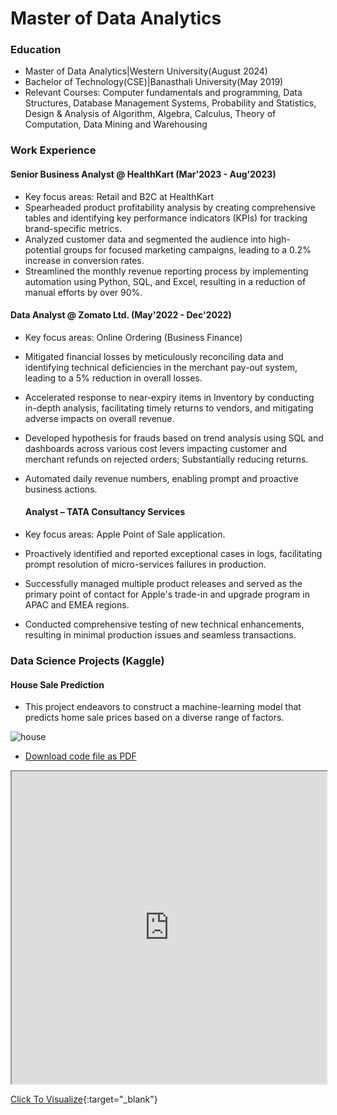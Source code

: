 # Master of Data Analytics

### Education
- Master of Data Analytics|Western University(August 2024)
- Bachelor of Technology(CSE)|Banasthali University(May 2019)
- Relevant Courses: Computer fundamentals and programming, Data Structures, Database Management Systems, Probability and Statistics, Design & Analysis of Algorithm, Algebra, Calculus, Theory of Computation, Data Mining and Warehousing


### Work Experience
#### Senior Business Analyst @ HealthKart (Mar'2023 - Aug'2023)
- Key focus areas: Retail and B2C at HealthKart
- Spearheaded product profitability analysis by creating comprehensive tables and identifying key performance indicators (KPIs) for tracking brand-specific metrics.
- Analyzed customer data and segmented the audience into high-potential groups for focused marketing campaigns, leading to a 0.2% increase in conversion rates.
- Streamlined the monthly revenue reporting process by implementing automation using Python, SQL, and Excel, resulting in a reduction of manual efforts by over 90%.

#### Data Analyst @ Zomato Ltd. (May'2022 - Dec'2022)
- Key focus areas:  Online Ordering (Business Finance)
- Mitigated financial losses by meticulously reconciling data and identifying technical deficiencies in the merchant pay-out system, leading to a 5% reduction in overall losses.
- Accelerated response to near-expiry items in Inventory by conducting in-depth analysis, facilitating timely returns to vendors, and mitigating adverse impacts on overall revenue.
- Developed hypothesis for frauds based on trend analysis using SQL and dashboards across various cost levers impacting customer and merchant refunds on rejected orders; Substantially reducing returns.
- Automated daily revenue numbers, enabling prompt and proactive business actions.

  #### Analyst – TATA Consultancy Services 
- Key focus areas: Apple Point of Sale application.
- Proactively identified and reported exceptional cases in logs, facilitating prompt resolution of micro-services failures in production.
- Successfully managed multiple product releases and served as the primary point of contact for Apple's trade-in and upgrade program in APAC and EMEA regions.
- Conducted comprehensive testing of new technical enhancements, resulting in minimal production issues and seamless transactions.

### Data Science Projects (Kaggle)
#### House Sale Prediction 
- This project endeavors to construct a machine-learning model that predicts home sale prices based on a diverse range of factors.

![house](https://github.com/shwetasaini07/portfolio/assets/38052962/66a94769-2ead-4fee-893b-4d9547f17909)
     
- [Download code file as PDF](https://raw.githubusercontent.com/shwetasaini07/portfolio/master/pdf/House_Sale.pdf)
  
 <iframe src="https://shwetasaini07.github.io/Projects/" width="100%" height="500px"></iframe>
 
 [Click To Visualize](https://shwetasaini07.github.io/Projects){:target="_blank"}






